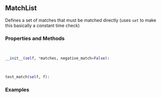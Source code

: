 ## <a id="McUtils.Misc.FileMatcher.MatchList">MatchList</a>
Defines a set of matches that must be matched directly (uses `set` to make this basically a constant time check)

### Properties and Methods
<a id="McUtils.Misc.FileMatcher.MatchList.__init__" class="docs-object-method">&nbsp;</a>
```python
__init__(self, *matches, negative_match=False): 
```

<a id="McUtils.Misc.FileMatcher.MatchList.test_match" class="docs-object-method">&nbsp;</a>
```python
test_match(self, f): 
```

### Examples


